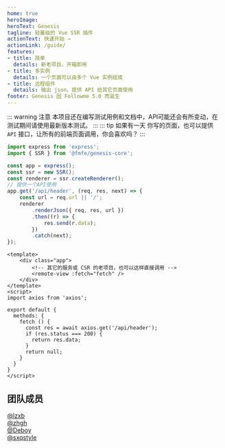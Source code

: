 ```yaml
---
home: true
heroImage: 
heroText: Genesis
tagline: 轻量级的 Vue SSR 插件
actionText: 快速开始 →
actionLink: /guide/
features:
- title: 简单
  details: 新老项目，开箱即用
- title: 多实例
  details: 一个页面可以由多个 Vue 实例组成
- title: 远程组件
  details: 输出 json，提供 API 给其它页面使用
footer: Genesis 因 Followme 5.0 而诞生
---
```

::: warning 注意
本项目还在编写测试用例和文档中，API可能还会有所变动，在测试期间请使用最新版本测试。
::: 
::: tip 如果有一天
你写的页面，也可以提供 `API` 接口，让所有的前端页面调用，你会喜欢吗？
:::

```typescript
import express from 'express';
import { SSR } from '@fmfe/genesis-core';

const app = express();
const ssr = new SSR();
const renderer = ssr.createRenderer();
// 提供一个API使用
app.get('/api/header', (req, res, next) => {
    const url = req.url || '/';
    renderer
        .renderJson({ req, res, url })
        .then((r) => {
            res.send(r.data);
        })
        .catch(next);
});

```
```vue
<template>
    <div class="app">
        <!-- 其它的服务或 CSR 的老项目，也可以这样直接调用 -->
        <remote-view :fetch="fetch" />
    </div>
</template>
<script>
import axios from 'axios';

export default {
  methods: {
    fetch () {
      const res = await axios.get('/api/header');
      if (res.status === 200) {
        return res.data;
      }
      return null;
    }
  }
}
</script>
```
## 团队成员
[@lzxb](https://www.followme.com/user/203489)    
[@zhgh](https://www.followme.cn/user/229620/zone)    
[@Deboy](https://www.followme.com/user/196312/zone)    
[@sxqstyle](https://www.followme.com/user/256784/zone)   

